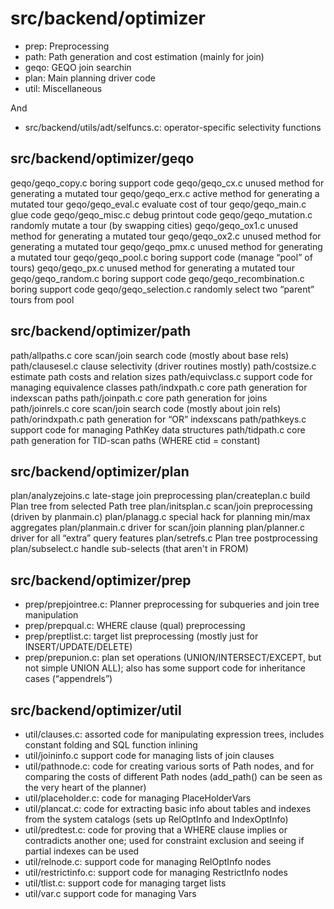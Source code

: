 # src/backend/optimizer

* prep: Preprocessing
* path: Path generation and cost estimation (mainly for join)
* geqo: GEQO join searchin
* plan: Main planning driver code
* util: Miscellaneous

And

* src/backend/utils/adt/selfuncs.c:  operator-specific selectivity functions


## src/backend/optimizer/geqo

geqo/geqo_copy.c boring support code
geqo/geqo_cx.c unused method for generating a mutated tour
geqo/geqo_erx.c active method for generating a mutated tour
geqo/geqo_eval.c evaluate cost of tour
geqo/geqo_main.c glue code
geqo/geqo_misc.c debug printout code
geqo/geqo_mutation.c randomly mutate a tour (by swapping cities)
geqo/geqo_ox1.c unused method for generating a mutated tour
geqo/geqo_ox2.c unused method for generating a mutated tour
geqo/geqo_pmx.c unused method for generating a mutated tour
geqo/geqo_pool.c boring support code (manage “pool” of tours)
geqo/geqo_px.c unused method for generating a mutated tour
geqo/geqo_random.c boring support code
geqo/geqo_recombination.c boring support code
geqo/geqo_selection.c randomly select two “parent” tours from pool

## src/backend/optimizer/path

path/allpaths.c core scan/join search code (mostly about base rels)
path/clausesel.c clause selectivity (driver routines mostly)
path/costsize.c estimate path costs and relation sizes
path/equivclass.c support code for managing equivalence classes
path/indxpath.c core path generation for indexscan paths
path/joinpath.c core path generation for joins
path/joinrels.c core scan/join search code (mostly about join rels)
path/orindxpath.c path generation for “OR” indexscans
path/pathkeys.c support code for managing PathKey data structures
path/tidpath.c core path generation for TID-scan paths (WHERE ctid = constant)


## src/backend/optimizer/plan

plan/analyzejoins.c late-stage join preprocessing
plan/createplan.c build Plan tree from selected Path tree
plan/initsplan.c scan/join preprocessing (driven by planmain.c)
plan/planagg.c special hack for planning min/max aggregates
plan/planmain.c driver for scan/join planning
plan/planner.c driver for all “extra” query features
plan/setrefs.c Plan tree postprocessing
plan/subselect.c handle sub-selects (that aren't in FROM)

## src/backend/optimizer/prep

* prep/prepjointree.c: Planner preprocessing for subqueries and join tree manipulation
* prep/prepqual.c: WHERE clause (qual) preprocessing
* prep/preptlist.c: target list preprocessing (mostly just for 
  INSERT/UPDATE/DELETE)
* prep/prepunion.c: plan set operations (UNION/INTERSECT/EXCEPT, but not simple
  UNION ALL); also has some support code for inheritance cases (“appendrels”)


## src/backend/optimizer/util

* util/clauses.c: assorted code for manipulating expression trees, includes
  constant folding and SQL function inlining
* util/joininfo.c support code for managing lists of join clauses
* util/pathnode.c: code for creating various sorts of Path nodes, and for 
  comparing the costs of different Path nodes (add_path() can be seen as the 
  very heart of the planner)
* util/placeholder.c: code for managing PlaceHolderVars
* util/plancat.c: code for extracting basic info about tables and indexes 
  from the system catalogs (sets up RelOptInfo and IndexOptInfo)
* util/predtest.c: code for proving that a WHERE clause implies or contradicts
  another one; used for constraint exclusion and seeing if partial indexes can 
  be used
* util/relnode.c: support code for managing RelOptInfo nodes
* util/restrictinfo.c: support code for managing RestrictInfo nodes
* util/tlist.c: support code for managing target lists
* util/var.c support code for managing Vars